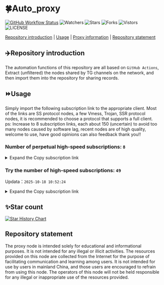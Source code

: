 # 🍀Auto_proxy
[![GitHub Workflow Status](https://img.shields.io/github/actions/workflow/status/PangTouY00/Auto_proxy/main.yml?branch=main)](https://github.com/PangTouY00/Auto_proxy/actions/workflows/main.yml?branch=main) 
![Watchers](https://img.shields.io/github/watchers/w1770946466/Auto_proxy) ![Stars](https://img.shields.io/github/stars/PangTouY00/Auto_proxy) ![Forks](https://img.shields.io/github/forks/w1770946466/Auto_proxy) ![Vistors](https://visitor-badge.laobi.icu/badge?page_id=PangTouY00.Auto_proxy) ![LICENSE](https://img.shields.io/badge/license-CC%20BY--SA%204.0-green.svg)

[Repository introduction](https://github.com/PangTouY00/Auto_proxy#Repositoryintroduction) | [Usage](https://github.com/PangTouY00/Auto_proxy#Usage) | [Proxy information](https://github.com/PangTouY00/Auto_proxy#Proxyinformation) | [Repository statement](https://github.com/PangTouY00/Auto_proxy#Repositorystatement)

## ✈️Repository introduction
The automation functions of this repository are all based on `GitHub Actions`,
Extract (unfiltered) the nodes shared by TG channels on the network, and then import them into the repository for sharing records.

## ⏩Usage
Simply import the following subscription link to the appropriate client. Most of the links are SS protocol nodes, a few Vmess, Trojan, SSR protocol nodes, it is recommended to choose a protocol that supports a full client.
ps: Increase to 8 subscription links, each about 150 (uncertain) to avoid too many nodes caused by software lag, recent nodes are of high quality, welcome to use, have good opinions can also feedback thank you!!

### Number of perpetual high-speed subscriptions: `8`

<details>
  <summary>Expand the Copy subscription link</summary>

  
- [Multiprotocol Base64 encoding](https://raw.githubusercontent.com/PangTouY00/Auto_proxy/main/Long_term_subscription1)
`https://raw.githubusercontent.com/PangTouY00/Auto_proxy/main/Long_term_subscription_num`
`Total number of merge nodes: 278`

- [Multiprotocol Base64 encoding](https://raw.githubusercontent.com/PangTouY00/Auto_proxy/main/Long_term_subscription1)
`https://raw.githubusercontent.com/PangTouY00/Auto_proxy/main/Long_term_subscription1`
`Total number of merge nodes: 35`

- [Multiprotocol Base64 encoding](https://raw.githubusercontent.com/PangTouY00/Auto_proxy/main/Long_term_subscription2)
`https://raw.githubusercontent.com/PangTouY00/Auto_proxy/main/Long_term_subscription2`
`Total number of merge nodes: 35`

- [Multiprotocol Base64 encoding](https://raw.githubusercontent.com/PangTouY00/Auto_proxy/main/Long_term_subscription3)
`https://raw.githubusercontent.com/PangTouY00/Auto_proxy/main/Long_term_subscription3`
`Total number of merge nodes: 35`

- [Multiprotocol Base64 encoding](https://raw.githubusercontent.com/PangTouY00/Auto_proxy/main/Long_term_subscription4)
`https://raw.githubusercontent.com/PangTouY00/Auto_proxy/main/Long_term_subscription4`
`Total number of merge nodes: 35`

- [Multiprotocol Base64 encoding](https://raw.githubusercontent.comPangTouY00/Auto_proxy/main/Long_term_subscription5)
`https://raw.githubusercontent.com/PangTouY00/Auto_proxy/main/Long_term_subscription5`
`Total number of merge nodes: 35`

- [Multiprotocol Base64 encoding](https://raw.githubusercontent.com/PangTouY00/Auto_proxy/main/Long_term_subscription6)
`https://raw.githubusercontent.com/PangTouY00/Auto_proxy/main/Long_term_subscription6`
`Total number of merge nodes: 35`

- [Multiprotocol Base64 encoding](https://raw.githubusercontent.com/PangTouY00/Auto_proxy/main/Long_term_subscription7)
`https://raw.githubusercontent.com/PangTouY00/Auto_proxy/main/Long_term_subscription7`
`Total number of merge nodes: 35`

- [Multiprotocol Base64 encoding](https://raw.githubusercontent.com/PangTouY00/Auto_proxy/main/Long_term_subscription8)
`https://raw.githubusercontent.com/PangTouY00/Auto_proxy/main/Long_term_subscription8`
`Total number of merge nodes: 33`

- [Clash subscription](https://raw.githubusercontent.com/PangTouY00/Auto_proxy/main/Long_term_subscription2.yaml)
`https://raw.githubusercontent.com/PangTouY00/Auto_proxy/main/Long_term_subscription1.yaml`


- [Clash subscription](https://raw.githubusercontent.com/PangTouY00/Auto_proxy/main/Long_term_subscription2.yaml)
`https://raw.githubusercontent.com/PangTouY00/Auto_proxy/main/Long_term_subscription2.yaml`


- [Clash subscription](https://raw.githubusercontent.com/PangTouY00/Auto_proxy/main/Long_term_subscription3.yaml)
`https://raw.githubusercontent.com/PangTouY00/Auto_proxy/main/Long_term_subscription3.yaml`
  
</details>

### Try the number of high-speed subscriptions: `49`
Updata：`2025-10-18 10:52:24`


<details>
  <summary>Expand the Copy subscription link</summary>  






















































































































































































































































































































































































































































































































































































































































































































































































































































































































































































































































































































































































































































































































































































































































































































































































































































































































































































































































































































































































































































































































































































































































































































































































































































































































































































































































































































































































































































































































































































































































































































































































































































































































































































































































































































































































































































































































































































































































































































































































































































































































































































































































































































































































































































































































































































































































































































































































































































































































































































































































































































































































































































































































































































































































































































































































































































































































































































































































































































































































































































































































































































































































































































































































































































































































































































































































































































































































































































































































































































































































































































































































































































































































































































































































































































































































































































































































































































































































































































































































































































































































































































































































































































































































































































































































































































































































































































































































































































































































































































































































































































































































































































































































































































































































































































































































































































































































































































































































































































































































































































































































































































































































































































































































































































































































































































































































































































































































































































































































































































































































































































































































































































































































































































































































































































































































































































































































































































































































































































































































































































































































































































































































































































































































































































































































































































































































































































































































































































































































































































































































































































































































































































































































































































































































































































































































































































































































































































































































































































































































































































































































































































































































































































































































































































































































































































































































































































































































































































































































































































































































































































































































































































































































































































































































































































































































































































































































































































































































































































































































































































































































































































































































































































































































































































































































































































































































































































































































































































































































































































































































































































































































































































































































































































































































































































































































































































































































































































































































































































































































































































































































































































































































































































































































































































































































































































































































































































































































































































































































































































































































































































































































































































































































































































































































































































































































































































































































































































































































































































































































































































































































































































































































































































































































































































































































































































































































































































































































































































































































































































































































































































































































































































































































































































































































































































































































































































































































































































































































































































































































































































































































































































































































































































































































































































































































































































































































































































































































































































































































































































































































































































































































































































































































































































































































































































































































































































































































































































































































































































































































































































































































































































































































































































































































































































































































































































































































































































































































































































































































































































































































































































































































































































































































































































































































































































































































































































































































































































































































































































































































































>Trial subscription：
`https://dyhaha.xxttx.cn/api/v1/client/subscribe?token=208150f17330afa4030cb3af098379db`




>Trial subscription：
`https://asdfg.njdjjxjbcbw.icu/api/v1/client/subscribe?token=6638fe4fb21ccf7b91e045163b022d01`




>Trial subscription：
`https://kingfisher.top/api/v1/client/subscribe?token=4bff4bafb0a1d5f9a15efc440025846a`




>Trial subscription：
`https://dl.vfkum.website/api/v1/client/subscribe?token=78733132f72e1a28487d87f48d862f26`




>Trial subscription：
`https://v2.heiu.me/api/v1/client/subscribe?token=c7b85abd43f0d2ba5866b49069542bde`




>Trial subscription：
`https://sufujia.top/api/v1/client/subscribe?token=126cd7d82506b4a4a57c533eb486eb42`




>Trial subscription：
`https://xbd.iftballs.com/api/v1/client/subscribe?token=c3dd60854acc2f450c1faaf544af623e`




>Trial subscription：
`https://jshaha.xxssx.cn/api/v1/client/subscribe?token=72376dd0588a2aa89752a572f4c26b80`




>Trial subscription：
`https://x2b.eans.top/api/v1/client/subscribe?token=467be3ca4fb5487bfd133e8de222e15c`




>Trial subscription：
`https://jshaha.xxttx.cn/api/v1/client/subscribe?token=29d108cd7354b2a94236b9667ea30e5f`




>Trial subscription：
`https://dyhaha.xxssx.cn/api/v1/client/subscribe?token=df6b4f788ceef43893877a4b25e400d5`




>Trial subscription：
`https://www.louwangzhiyu.org/api/v1/client/subscribe?token=d57aee97ea86407a4f3d03d6db4d0cac`




>Trial subscription：
`https://dyxixi001.xxssx.cn/api/v1/client/subscribe?token=2e65464ec513268e066e9e2feab97f4b`




>Trial subscription：
`https://syhaha.xxttx.cn/api/v1/client/subscribe?token=8a6c5482b8d0373510ce5c39f23c8d4f`




>Trial subscription：
`https://xixixi003.hjsbssbsbsbsbs.sbs/api/v1/client/subscribe?token=f771e3c5dda24158b8ccebf19e30dfab`




>Trial subscription：
`https://a.mayi520.shop/api/v1/client/subscribe?token=bd9f7b7dfd888d98783e006e60ec5a58`




>Trial subscription：
`https://go.yueyun.de/api/v1/client/subscribe?token=b43594ed377f4594b9516af36084cac7`




>Trial subscription：
`https://xxx.yxt999.cn/api/v1/client/subscribe?token=15a218b8c8554ecbb30089105133d7c6`




>Trial subscription：
`https://xunyungogogo.xyz/api/v1/client/subscribe?token=16a4ed87a636ae9ac683df24058c0632`




>Trial subscription：
`https://slianvpn.top/api/v1/client/subscribe?token=e680bb369e652f570108a8e64eadd404`




>Trial subscription：
`https://hjxixi002.xxttx.cn/api/v1/client/subscribe?token=0fdb095d7886d65d47a6adf61a6a325a`




>Trial subscription：
`https://old-v2b.linkedton.com/api/v1/client/subscribe?token=0480c45bc8e44a5b53e0c7ba8ab8467a`




>Trial subscription：
`https://gods2.dashicn.buzz/api/v1/client/subscribe?token=b4d91ec36e77c9096593b810c8267237`




>Trial subscription：
`https://xyjs1.sbs/api/v1/client/subscribe?token=d811e8494b9c79cf0d6163f568b6d533`




>Trial subscription：
`https://tizi8.top/api/v1/client/subscribe?token=b74168bfe40bbf7936833b39ce749d8e`




>Trial subscription：
`https://syhaha.xxssx.cn/api/v1/client/subscribe?token=5ec2966c6b9485ce0f1fcc666381b84a`




>Trial subscription：
`https://cfvpn.com/api/v1/client/subscribe?token=82f588760f1403448ffc36193c07740e`




>Trial subscription：
`https://hjhaha.xxssx.cn/api/v1/client/subscribe?token=bcfaeab467b3b41a3e141cd670db652e`




>Trial subscription：
`https://dashuai.us/api/v1/client/subscribe?token=fcdf2d5d1ff1d5b8291cfb7032366e17`




>Trial subscription：
`https://vaamx.louwangzhiyu.online/api/v1/client/subscribe?token=05a6e63f70dc007563e0afeef768159e`




>Trial subscription：
`https://56idc.news/api/v1/client/subscribe?token=3a40a690b36f2b3bc7a42eda68be8b42`




>Trial subscription：
`https://yywhale.com/api/v1/client/subscribe?token=d1371e8565655d262bfb14a4815442dc`




>Trial subscription：
`https://ylccloud.top/api/v1/client/subscribe?token=7aed7aad28d31478400c08e3ff209c28`




>Trial subscription：
`https://best.nxxbbf.com/api/v1/client/subscribe?token=fd5e2faddbd5348499532180c96e63e6`




>Trial subscription：
`https://user.ivnz.ir/api/v1/client/subscribe?token=e5c02ce21e07af6a8fed605017e051d5`




>Trial subscription：
`https://fs.v2rayse.com/share/20251018/13xomrrwmm.txt`




>Trial subscription：
`https://xyjs1.buzz/api/v1/client/subscribe?token=32ecb9b8bcbe129e7dfcc1c0defdef7b`




>Trial subscription：
`https://gods4.dashicn.buzz/api/v1/client/subscribe?token=f4f0e01f11496c71881e482bcbf2910f`




>Trial subscription：
`https://huojian4.top/api/v1/client/subscribe?token=f27809f601b7a4678f0e5392f0887ede`




>Trial subscription：
`https://poiuytrewq.yxt999.cn/api/v1/client/subscribe?token=06207329113209929261e7c0d29b3d48`




>Trial subscription：
`https://hjxixi003.xxuux.cn/api/v1/client/subscribe?token=2e8cf9197f026b2d789c13a56eec5a92`




>Trial subscription：
`http://107.173.31.17/api/v1/client/subscribe?token=f8c84da099f37aff50fb6f416fab93b6`




>Trial subscription：
`https://multiserver.multiserveradelshoop.com/api/v1/client/subscribe?token=283f5da83c27c63d6ae4a202d25e13fe`




>Trial subscription：
`https://www.56idc.news/api/v1/client/subscribe?token=6862324b1d293986dade365fab4efcbe`




>Trial subscription：
`https://slianvpn.com/api/v1/client/subscribe?token=d55e0129b40438dac83e13ddf0c981e0`




>Trial subscription：
`https://www.ch000zy.com/api/v1/client/subscribe?token=ab1504faa720917fd89b42635cb9be65`




>Trial subscription：
`https://www.eeevpn.com/api/v1/client/subscribe?token=66c3bf580ea778b3df2772feb01f614a`




>Trial subscription：
`https://gods1.dashicn.buzz/api/v1/client/subscribe?token=2a6f1220ad4fccaf902aeabe72d39e52`




>Trial subscription：
`https://gods3.dashicn.buzz/api/v1/client/subscribe?token=45b50d6241bc60c139fab34ba545eb8b`



</details>

## ✨Star count
[![Star History Chart](https://api.star-history.com/svg?repos=PangTouY00/Auto_proxy&type=Date)](https://star-history.com/#w1770946466/Auto_proxy&Date)



## Repository statement
The proxy node is intended solely for educational and informational purposes. It is not intended for any illegal or illicit activities. The resources provided on this node are collected from the Internet for the purpose of facilitating communication and learning among users. It is not intended for use by users in mainland China, and those users are encouraged to refrain from using this node. The operators of this node will not be held responsible for any illegal or inappropriate use of the resources provided.

